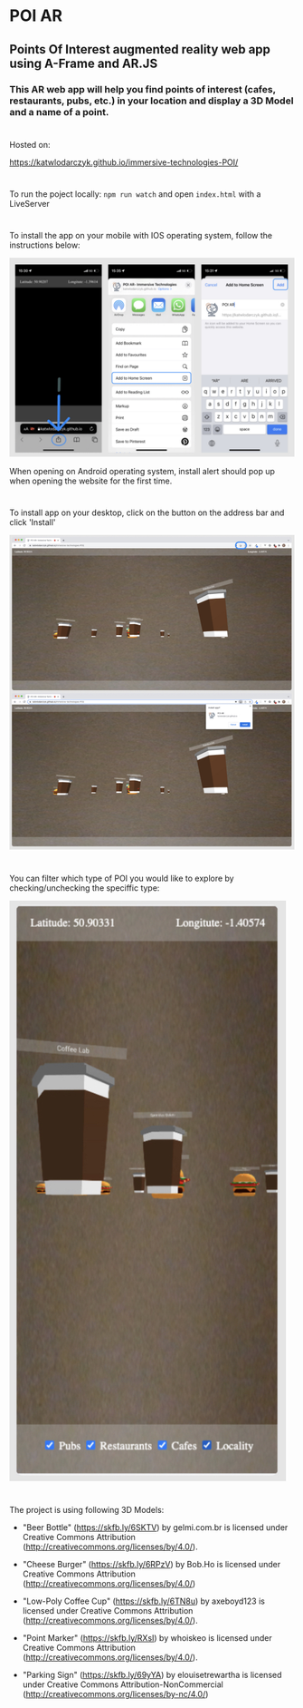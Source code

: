 # POI AR
## Points Of Interest augmented reality web app using A-Frame and AR.JS

### This AR web app will help you find points of interest (cafes, restaurants, pubs, etc.) in your location and display a 3D Model and a name of a point. 

#

Hosted on: 

https://katwlodarczyk.github.io/immersive-technologies-POI/
#
To run the poject locally: ```npm run watch``` and open ```index.html``` with a LiveServer

#
To install the app on your mobile with IOS operating system, follow the instructions below:

![alt text](./screenshots/1.jpg)


When opening on Android operating system, install alert should pop up when opening the website for the first time.

#
To install app on your desktop, click on the button on the address bar and click 'Install'

![alt text](./screenshots/2.jpg)

#

You can filter which type of POI you would like to explore by checking/unchecking the speciffic type:

![alt text](./screenshots/3.jpg)

#

The project is using following 3D Models: 

- "Beer Bottle" (https://skfb.ly/6SKTV) by gelmi.com.br is licensed under Creative Commons Attribution (http://creativecommons.org/licenses/by/4.0/).

- "Cheese Burger" (https://skfb.ly/6RPzV) by Bob.Ho is licensed under Creative Commons Attribution (http://creativecommons.org/licenses/by/4.0/)

- "Low-Poly Coffee Cup" (https://skfb.ly/6TN8u) by axeboyd123 is licensed under Creative Commons Attribution (http://creativecommons.org/licenses/by/4.0/).

- "Point Marker" (https://skfb.ly/RXsI) by whoiskeo is licensed under Creative Commons Attribution (http://creativecommons.org/licenses/by/4.0/).

- "Parking Sign" (https://skfb.ly/69yYA) by elouisetrewartha is licensed under Creative Commons Attribution-NonCommercial (http://creativecommons.org/licenses/by-nc/4.0/)